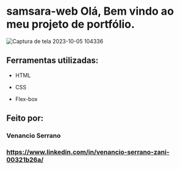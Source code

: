 # samsara-web Olá, Bem vindo ao meu projeto de portfólio.

![Captura de tela 2023-10-05 104336](https://github.com/venancioserrano/samsara-web/assets/138323342/6111aa2d-700c-40d7-a251-8792d9aac49c)

## Ferramentas utilizadas:

* HTML

* CSS

* Flex-box

## Feito por:
### Venancio Serrano
### https://www.linkedin.com/in/venancio-serrano-zani-00321b26a/
